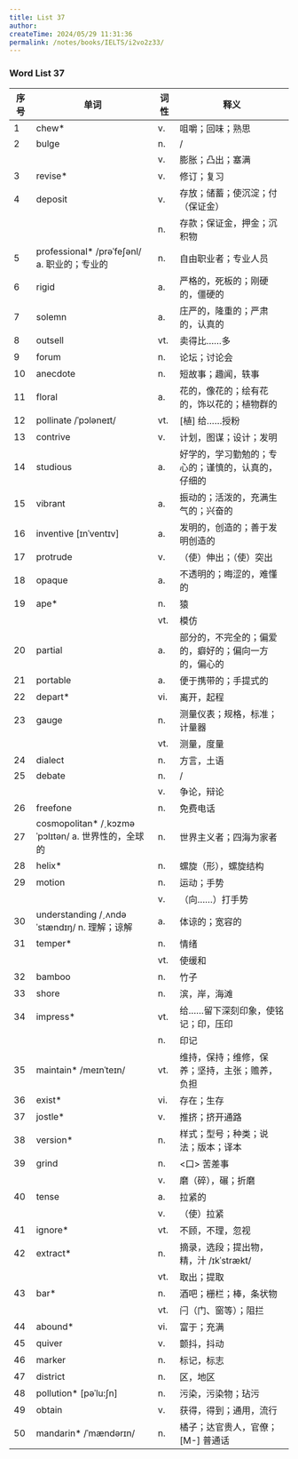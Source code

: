 ```yaml
---
title: List 37
author:
createTime: 2024/05/29 11:31:36
permalink: /notes/books/IELTS/i2vo2z33/
---
```



### Word List 37

| 序号 | 单词       | 词性    | 释义                                  |
|------|------------|---------|---------------------------------------|
| 1 | chew* | v. | 咀嚼；回味；熟思 |
| 2 | bulge | n. | / |
|      |            | v.   | 膨胀；凸出；塞满 |
| 3 | revise* | v. | 修订；复习 |
| 4 | deposit | v. | 存放；储蓄；使沉淀；付（保证金） |
|      |            | n.   | 存款；保证金，押金；沉积物 |
| 5 | professional* /prəˈfeʃənl/ a. 职业的；专业的 | n. | 自由职业者；专业人员 |
| 6 | rigid | a. | 严格的，死板的；刚硬的，僵硬的 |
| 7 | solemn | a. | 庄严的，隆重的；严肃的，认真的 |
| 8 | outsell | vt. | 卖得比……多 |
| 9 | forum | n. | 论坛；讨论会 |
| 10 | anecdote | n. | 短故事；趣闻，轶事 |
| 11 | floral | a. | 花的，像花的；绘有花的，饰以花的；植物群的 |
| 12 | pollinate /ˈpɔləneɪt/ | vt. | [植] 给……授粉 |
| 13 | contrive | v. | 计划，图谋；设计；发明 |
| 14 | studious | a. | 好学的，学习勤勉的；专心的；谨慎的，认真的，仔细的 |
| 15 | vibrant | a. | 振动的；活泼的，充满生气的；兴奋的 |
| 16 | inventive [ɪnˈventɪv] | a. | 发明的，创造的；善于发明创造的 |
| 17 | protrude | v. | （使）伸出；（使）突出 |
| 18 | opaque | a. | 不透明的；晦涩的，难懂的 |
| 19 | ape* | n. | 猿 |
|      |            | vt.   | 模仿 |
| 20 | partial | a. | 部分的，不完全的；偏爱的，癖好的；偏向一方的，偏心的 |
| 21 | portable | a. | 便于携带的；手提式的 |
| 22 | depart* | vi. | 离开，起程 |
| 23 | gauge | n. | 测量仪表；规格，标准；计量器 |
|      |            | vt.   | 测量，度量 |
| 24 | dialect | n. | 方言，土语 |
| 25 | debate | n. | / |
|      |            | v.   | 争论，辩论 |
| 26 | freefone | n. | 免费电话 |
| 27 | cosmopolitan* /ˏkɔzməˈpɔlɪtən/ a. 世界性的，全球的 | n. | 世界主义者；四海为家者 |
| 28 | helix* | n. | 螺旋（形），螺旋结构 |
| 29 | motion | n. | 运动；手势 |
|      |            | v.   | （向……）打手势 |
| 30 | understanding /ˏʌndəˈstændɪŋ/ n. 理解；谅解 | a. | 体谅的；宽容的 |
| 31 | temper* | n. | 情绪 |
|      |            | vt.   | 使缓和 |
| 32 | bamboo | n. | 竹子 |
| 33 | shore | n. | 滨，岸，海滩 |
| 34 | impress* | vt. | 给……留下深刻印象，使铭记；印，压印 |
|      |            | n.   | 印记 |
| 35 | maintain* /meɪnˈteɪn/ | vt. | 维持，保持；维修，保养；坚持，主张；赡养，负担 |
| 36 | exist* | vi. | 存在；生存 |
| 37 | jostle* | v. | 推挤；挤开通路 |
| 38 | version* | n. | 样式；型号；种类；说法；版本；译本 |
| 39 | grind | n. | <口> 苦差事 |
|      |            | v.   | 磨（碎），碾；折磨 |
| 40 | tense | a. | 拉紧的 |
|      |            | v.   | （使）拉紧 |
| 41 | ignore* | vt. | 不顾，不理，忽视 |
| 42 | extract* | n. | 摘录，选段；提出物，精，汁 /ɪkˈstrækt/ |
|      |            | vt.   | 取出；提取 |
| 43 | bar* | n. | 酒吧；栅栏；棒，条状物 |
|      |            | vt.   | 闩（门、窗等）；阻拦 |
| 44 | abound* | vi. | 富于；充满 |
| 45 | quiver | v. | 颤抖，抖动 |
| 46 | marker | n. | 标记，标志 |
| 47 | district | n. | 区，地区 |
| 48 | pollution* [pəˈlu:ʃn] | n. | 污染，污染物；玷污 |
| 49 | obtain | v. | 获得，得到；通用，流行 |
| 50 | mandarin* /ˈmændərɪn/ | n. | 橘子；达官贵人，官僚； [M-] 普通话 |